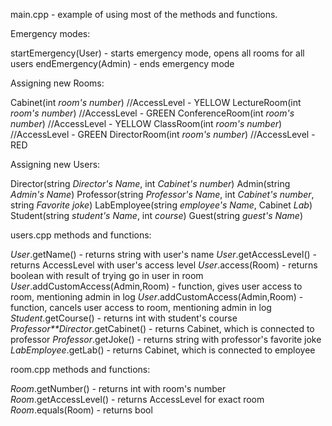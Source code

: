 main.cpp - example of using most of the methods and functions.


Emergency modes:

startEmergency(User) - starts emergency mode, opens all rooms for all users
endEmergency(Admin) - ends emergency mode


Assigning new Rooms:

Cabinet(int *room's number*)		//AccessLevel - YELLOW
LectureRoom(int *room's number*)	//AccessLevel - GREEN
ConferenceRoom(int *room's number*)	//AccessLevel - YELLOW
ClassRoom(int *room's number*)		//AccessLevel - GREEN
DirectorRoom(int *room's number*)	//AccessLevel - RED


Assigning new Users:

Director(string *Director's Name*, int *Cabinet's number*)
Admin(string *Admin's Name*)
Professor(string *Professor's Name*, int *Cabinet's number*, string *Favorite joke*)
LabEmployee(string *employee's Name*, Cabinet *Lab*)
Student(string *student's Name*, int *course*)
Guest(string *guest's Name*)


users.cpp methods and functions:

*User*.getName() - returns string with user's name
*User*.getAccessLevel() - returns AccessLevel with user's access level
*User*.access(Room) - returns boolean with result of trying go in user in room
*User*.addCustomAccess(Admin,Room) - function, gives user access to room, mentioning admin in log
*User*.addCustomAccess(Admin,Room) - function, cancels user access to room, mentioning admin in log
*Student*.getCourse() - returns int with student's course
*Professor**Director*.getCabinet() - returns Cabinet, which is connected to professor
*Professor*.getJoke() - returns string with professor's favorite joke
*LabEmployee*.getLab() - returns Cabinet, which is connected to employee


room.cpp methods and functions:

*Room*.getNumber() - returns int with room's number
*Room*.getAccessLevel() - returns AccessLevel for exact room
*Room*.equals(Room) - returns bool 